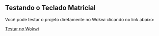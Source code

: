 ## Testando o Teclado Matricial

Você pode testar o projeto diretamente no Wokwi clicando no link abaixo:

[Testar no Wokwi](https://wokwi.com/projects/420643658803686401)
